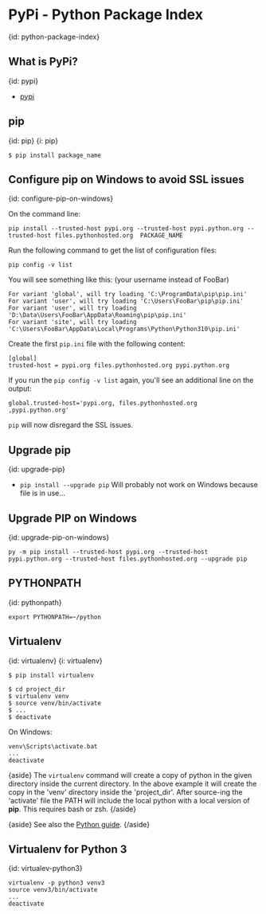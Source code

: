 # PyPi - Python Package Index
{id: python-package-index}

## What is PyPi?
{id: pypi}

* [pypi](http://pypi.python.org/)

## pip
{id: pip}
{i: pip}

```
$ pip install package_name
```

## Configure pip on Windows to avoid SSL issues
{id: configure-pip-on-windows}


On the command line:

```
pip install --trusted-host pypi.org --trusted-host pypi.python.org --trusted-host files.pythonhosted.org  PACKAGE_NAME
```

Run the following command to get the list of configuration files:

```
pip config -v list
```

You will see something like this: (your username instead of FooBar)

```
For variant 'global', will try loading 'C:\ProgramData\pip\pip.ini'
For variant 'user', will try loading 'C:\Users\FooBar\pip\pip.ini'
For variant 'user', will try loading 'D:\Data\Users\FooBar\AppData\Roaming\pip\pip.ini'
For variant 'site', will try loading 'C:\Users\FooBar\AppData\Local\Programs\Python\Python310\pip.ini'
```

Create the first `pip.ini` file with the following content:

```
[global]
trusted-host = pypi.org files.pythonhosted.org pypi.python.org
```

If you run the `pip config -v list` again, you'll see an additional line on the output:
 
```
global.trusted-host='pypi.org, files.pythonhosted.org ,pypi.python.org'
```

`pip` will now disregard the SSL issues.

## Upgrade pip
{id: upgrade-pip}

* `pip install --upgrade pip` Will probably not work on Windows because file is in use...

## Upgrade PIP on Windows
{id: upgrade-pip-on-windows}

```
py -m pip install --trusted-host pypi.org --trusted-host pypi.python.org --trusted-host files.pythonhosted.org --upgrade pip
```


## PYTHONPATH
{id: pythonpath}

```
export PYTHONPATH=~/python
```

## Virtualenv
{id: virtualenv}
{i: virtualenv}

```
$ pip install virtualenv

$ cd project_dir
$ virtualenv venv
$ source venv/bin/activate
$ ...
$ deactivate
```

On Windows:


```
venv\Scripts\activate.bat
...
deactivate
```

{aside}
The `virtualenv` command will create a copy of python in the given directory inside the current directory.
In the above example it will create the copy in the 'venv' directory inside the 'project_dir'.
After source-ing the 'activate' file the PATH will include the local python with a local version of **pip**.
This requires bash or zsh.
{/aside}

{aside}
See also the [Python guide](http://docs.python-guide.org/en/latest/dev/virtualenvs/).
{/aside}


## Virtualenv for Python 3
{id: virtualev-python3}

```
virtualenv -p python3 venv3
source venv3/bin/activate
...
deactivate
```

